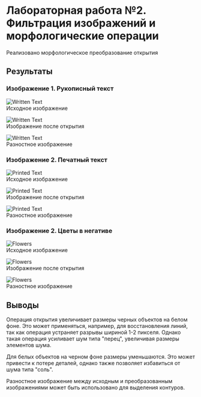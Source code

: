 # Лабораторная работа №2. Фильтрация изображений и морфологические операции

Реализовано морфологическое преобразование открытия

## Результаты

### Изображение 1. Рукописный текст

![Written Text](./img/written_text_binarized_zero_k.bmp)\
Исходное изображение

![Written Text](./img/written_text_opened.bmp)\
Изображение после открытия

![Written Text](./img/written_text_difference.bmp)\
Разностное изображение

### Изображение 2. Печатный текст

![Printed Text](./img/printed_text_binarized.bmp)\
Исходное изображение

![Printed Text](./img/printed_text_opened.bmp)\
Изображение после открытия

![Printed Text](./img/printed_text_difference.bmp)\
Разностное изображение

### Изображение 2. Цветы в негативе

![Flowers](./img/flowers_binarized_negative.png)\
Исходное изображение

![Flowers](./img/flowers_opened.bmp)\
Изображение после открытия

![Flowers](./img/flowers_difference.bmp)\
Разностное изображение

## Выводы

Операция открытия увеличивает размеры 
черных объектов на белом фоне.
Это может применяться, например, для восстановления линий, 
так как операция устраняет разрывы шириной 1-2 пикселя.
Однако такая операция усиливает шум типа "перец", 
увеличивая размеры элементов шума.

Для белых объектов на черном фоне размеры уменьшаются. 
Это может привести к потере деталей, 
однако также позволяет избавиться от шума типа "соль".

Разностное изображение между исходным и 
преобразованным изображениями может быть использовано 
для выделения контуров.
